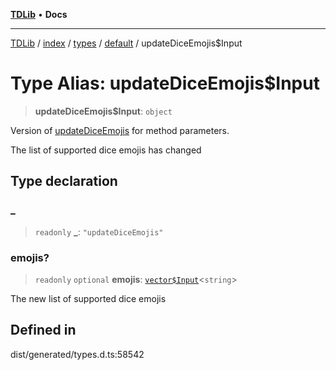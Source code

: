 [**TDLib**](../../../../../../README.md) • **Docs**

***

[TDLib](../../../../../../modules.md) / [index](../../../../../README.md) / [types](../../../README.md) / [default](../README.md) / updateDiceEmojis$Input

# Type Alias: updateDiceEmojis$Input

> **updateDiceEmojis$Input**: `object`

Version of [updateDiceEmojis](updateDiceEmojis.md) for method parameters.

The list of supported dice emojis has changed

## Type declaration

### \_

> `readonly` **\_**: `"updateDiceEmojis"`

### emojis?

> `readonly` `optional` **emojis**: [`vector$Input`](vector$Input.md)\<`string`\>

The new list of supported dice emojis

## Defined in

dist/generated/types.d.ts:58542
